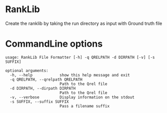 # RankLib

Create the ranklib by taking the run directory as input with Ground truth file

# CommandLine options

```
usage: RankLib File Formatter [-h] -q QRELPATH -d DIRPATH [-v] [-s SUFFIX]

optional arguments:
  -h, --help            show this help message and exit
  -q QRELPATH, --qrelpath QRELPATH
                        Path to the Qrel file
  -d DIRPATH, --dirpath DIRPATH
                        Path to the Qrel file
  -v, --verbose         Display information on the stdout
  -s SUFFIX, --suffix SUFFIX
                        Pass a filename suffix
```
